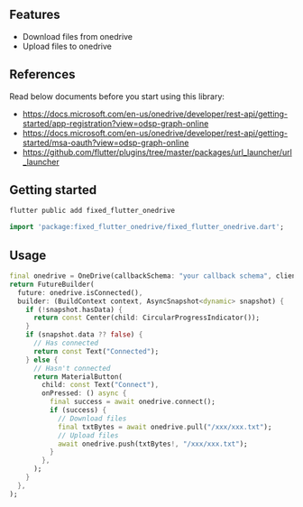 ## Features

* Download files from onedrive
* Upload files to onedrive

## References
Read below documents before you start using this library:
* https://docs.microsoft.com/en-us/onedrive/developer/rest-api/getting-started/app-registration?view=odsp-graph-online
* https://docs.microsoft.com/en-us/onedrive/developer/rest-api/getting-started/msa-oauth?view=odsp-graph-online
* https://github.com/flutter/plugins/tree/master/packages/url_launcher/url_launcher

## Getting started

```dart
flutter public add fixed_flutter_onedrive
```

```dart
import 'package:fixed_flutter_onedrive/fixed_flutter_onedrive.dart';
```

## Usage

```dart
final onedrive = OneDrive(callbackSchema: "your callback schema", clientID: "your client id");
return FutureBuilder(
  future: onedrive.isConnected(),
  builder: (BuildContext context, AsyncSnapshot<dynamic> snapshot) {
    if (!snapshot.hasData) {
      return const Center(child: CircularProgressIndicator());
    }
    if (snapshot.data ?? false) {
      // Has connected
      return const Text("Connected");
    } else {
      // Hasn't connected
      return MaterialButton(
        child: const Text("Connect"),
        onPressed: () async {
          final success = await onedrive.connect();
          if (success) {
            // Download files
            final txtBytes = await onedrive.pull("/xxx/xxx.txt");
            // Upload files
            await onedrive.push(txtBytes!, "/xxx/xxx.txt");
          }
        },
      );
    }
  },
);
```
